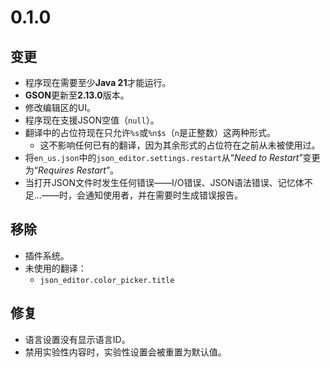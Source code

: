 # 0.1.0
## 变更
- 程序现在需要至少**Java 21**才能运行。
- **GSON**更新至**2.13.0**版本。
- 修改编辑区的UI。
- 程序现在支援JSON空值（`null`）。
- 翻译中的占位符现在只允许`%s`或`%n$s`（`n`是正整数）这两种形式。
    - 这不影响任何已有的翻译，因为其余形式的占位符在之前从未被使用过。
- 将`en_us.json`中的`json_editor.settings.restart`从“*Need to Restart*”变更为“*Requires Restart*”。
- 当打开JSON文件时发生任何错误——I/O错误、JSON语法错误、记忆体不足...——时，会通知使用者，并在需要时生成错误报告。

## 移除
- 插件系统。
- 未使用的翻译：
  - `json_editor.color_picker.title`

## 修复
- 语言设置没有显示语言ID。
- 禁用实验性内容时，实验性设置会被重置为默认值。
